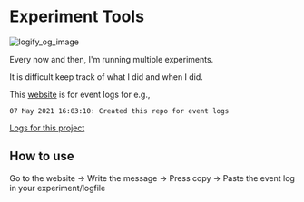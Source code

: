 # Experiment Tools

![logify_og_image](https://user-images.githubusercontent.com/7431166/117572016-9f860e80-b0ee-11eb-9fbe-6f1ba4601de1.png)

Every now and then, I'm running multiple experiments. 

It is difficult keep track of what I did and when I did. 

This [website](https://logify.vercel.app) is for event logs for e.g.,

```
07 May 2021 16:03:10: Created this repo for event logs
```

[Logs for this project](https://github.com/nishantrpai/logify/blob/master/Log.md)

## How to use

Go to the website -> Write the message -> Press copy -> Paste the event log in your experiment/logfile
